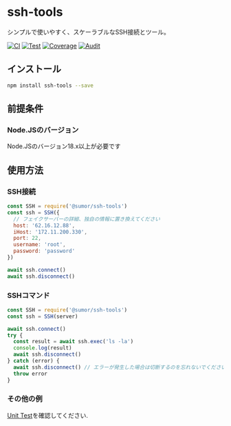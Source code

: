 # ssh-tools

シンプルで使いやすく、スケーラブルなSSH接続とツール。

[![CI](https://github.com/sumor-cloud/ssh-tools/actions/workflows/ci.yml/badge.svg)](https://github.com/sumor-cloud/ssh-tools/actions/workflows/ci.yml)
[![Test](https://github.com/sumor-cloud/ssh-tools/actions/workflows/ut.yml/badge.svg)](https://github.com/sumor-cloud/ssh-tools/actions/workflows/ut.yml)
[![Coverage](https://github.com/sumor-cloud/ssh-tools/actions/workflows/coverage.yml/badge.svg)](https://github.com/sumor-cloud/ssh-tools/actions/workflows/coverage.yml)
[![Audit](https://github.com/sumor-cloud/ssh-tools/actions/workflows/audit.yml/badge.svg)](https://github.com/sumor-cloud/ssh-tools/actions/workflows/audit.yml)

## インストール

```bash
npm install ssh-tools --save
```

## 前提条件

### Node.JSのバージョン

Node.JSのバージョン18.x以上が必要です

## 使用方法

### SSH接続

```javascript
const SSH = require('@sumor/ssh-tools')
const ssh = SSH({
  // フェイクサーバーの詳細、独自の情報に置き換えてください
  host: '62.16.12.88',
  iHost: '172.11.200.330',
  port: 22,
  username: 'root',
  password: 'password'
})

await ssh.connect()
await ssh.disconnect()
```

### SSHコマンド

```javascript
const SSH = require('@sumor/ssh-tools')
const ssh = SSH(server)

await ssh.connect()
try {
  const result = await ssh.exec('ls -la')
  console.log(result)
  await ssh.disconnect()
} catch (error) {
  await ssh.disconnect() // エラーが発生した場合は切断するのを忘れないでください
  throw error
}
```

### その他の例

[Unit Test](https://github.com/sumor-cloud/ssh-tools/tree/main/test)を確認してください.
